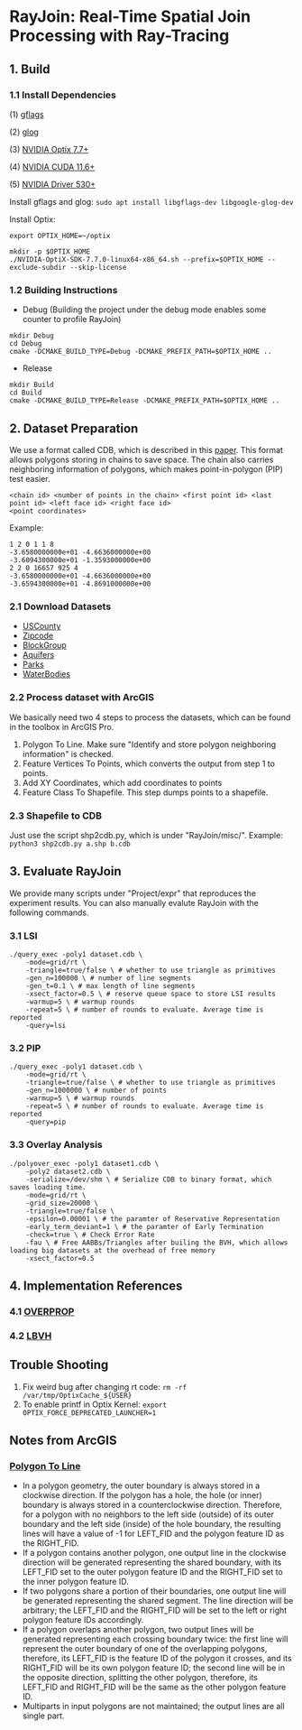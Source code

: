 # RayJoin: Real-Time Spatial Join Processing with Ray-Tracing

## 1. Build

### 1.1 Install Dependencies
(1) [gflags](https://github.com/gflags/gflags)

(2) [glog](https://github.com/google/glog)

(3) [NVIDIA Optix 7.7+](https://developer.nvidia.com/designworks/optix/download)

(4) [NVIDIA CUDA 11.6+](https://developer.nvidia.com/cuda-11-6-0-download-archive)

(5) [NVIDIA Driver 530+](https://www.nvidia.com/download/index.aspx)

Install gflags and glog:
`sudo apt install libgflags-dev libgoogle-glog-dev`

Install Optix: 
```shell
export OPTIX_HOME=~/optix

mkdir -p $OPTIX_HOME
./NVIDIA-OptiX-SDK-7.7.0-linux64-x86_64.sh --prefix=$OPTIX_HOME --exclude-subdir --skip-license
```

### 1.2 Building Instructions

- Debug (Building the project under the debug mode enables some counter to profile RayJoin)
```shell
mkdir Debug
cd Debug
cmake -DCMAKE_BUILD_TYPE=Debug -DCMAKE_PREFIX_PATH=$OPTIX_HOME ..
```

- Release
```shell
mkdir Build
cd Build
cmake -DCMAKE_BUILD_TYPE=Release -DCMAKE_PREFIX_PATH=$OPTIX_HOME ..
```

## 2. Dataset Preparation

We use a format called CDB, which is described in this [paper](https://dl.acm.org/doi/abs/10.1145/2835185.2835188).
This format allows polygons storing in chains to save space. The chain also carries neighboring information of polygons, 
which makes point-in-polygon (PIP) test easier.
```
<chain id> <number of points in the chain> <first point id> <last point id> <left face id> <right face id>
<point coordinates>
```
Example:
```text
1 2 0 1 1 8
-3.6580000000e+01 -4.6636000000e+00
-3.6094300000e+01 -1.3593000000e+00
2 2 0 16657 925 4
-3.6580000000e+01 -4.6636000000e+00
-3.6594300000e+01 -4.8691000000e+00
```

### 2.1 Download Datasets
- [USCounty](https://www.arcgis.com/home/item.html?id=14c5450526a8430298b2fa74da12c2f4)
- [Zipcode](https://www.arcgis.com/home/item.html?id=d6f7ee6129e241cc9b6f75978e47128b)
- [BlockGroup](https://www.arcgis.com/home/item.html?id=1c924a53319a491ab43d5cb1d55d8561)
- [Aquifers](https://www.arcgis.com/home/item.html?id=d2ce672fda1f44089af659b629d11458)
- [Parks](https://www.arcgis.com/home/item.html?id=f092c20803a047cba81fbf1e30eff0b5)
- [WaterBodies](https://www.arcgis.com/home/item.html?id=48c77cbde9a0470fb371f8c8a8a7421a)

### 2.2 Process dataset with ArcGIS
We basically need two 4 steps to process the datasets, which can be found in the toolbox in ArcGIS Pro. 
1. Polygon To Line. Make sure "Identify and store polygon neighboring information" is checked.
2. Feature Vertices To Points, which converts the output from step 1 to points.
3. Add XY Coordinates, which add coordinates to points
4. Feature Class To Shapefile. This step dumps points to a shapefile.

### 2.3 Shapefile to CDB
Just use the script shp2cdb.py, which is under "RayJoin/misc/". Example: `python3 shp2cdb.py a.shp b.cdb`

## 3. Evaluate RayJoin
We provide many scripts under "Project/expr" that reproduces the experiment results. You can also manually
evalute RayJoin with the following commands.

### 3.1 LSI
```shell
./query_exec -poly1 dataset.cdb \
    -mode=grid/rt \
    -triangle=true/false \ # whether to use triangle as primitives
    -gen_n=100000 \ # number of line segments
    -gen_t=0.1 \ # max length of line segments
    -xsect_factor=0.5 \ # reserve queue space to store LSI results
    -warmup=5 \ # warmup rounds
    -repeat=5 \ # number of rounds to evaluate. Average time is reported
    -query=lsi
```

### 3.2 PIP
```shell
./query_exec -poly1 dataset.cdb \
    -mode=grid/rt \
    -triangle=true/false \ # whether to use triangle as primitives
    -gen_n=1000000 \ # number of points
    -warmup=5 \ # warmup rounds
    -repeat=5 \ # number of rounds to evaluate. Average time is reported
    -query=pip
```

### 3.3 Overlay Analysis
```shell
./polyover_exec -poly1 dataset1.cdb \
    -poly2 dataset2.cdb \
    -serialize=/dev/shm \ # Serialize CDB to binary format, which saves loading time.
    -mode=grid/rt \
    -grid_size=20000 \
    -triangle=true/false \
    -epsilon=0.00001 \ # the paramter of Reservative Representation
    -early_term_deviant=1 \ # the paramter of Early Termination
    -check=true \ # Check Error Rate
    -fau \ # Free AABBs/Triangles after builing the BVH, which allows loading big datasets at the overhead of free memory 
    -xsect_factor=0.5

```

## 4. Implementation References
### 4.1 [OVERPROP](https://wrfranklin.org/pmwiki/pmwiki.php/Research/OverlayingTwoMaps)
### 4.2 [LBVH](https://github.com/ToruNiina/lbvh)


## Trouble Shooting

1. Fix weird bug after changing rt code: `rm -rf /var/tmp/OptixCache_${USER}`
2. To enable printf in Optix Kernel: `export OPTIX_FORCE_DEPRECATED_LAUNCHER=1`

## Notes from ArcGIS

### [Polygon To Line](https://desktop.arcgis.com/en/arcmap/latest/tools/data-management-toolbox/polygon-to-line.htm)
- In a polygon geometry, the outer boundary is always stored in a clockwise direction. If the polygon has a hole, the hole (or inner) boundary is always stored in a counterclockwise direction. Therefore, for a polygon with no neighbors to the left side (outside) of its outer boundary and the left side (inside) of the hole boundary, the resulting lines will have a value of -1 for LEFT_FID and the polygon feature ID as the RIGHT_FID.
- If a polygon contains another polygon, one output line in the clockwise direction will be generated representing the shared boundary, with its LEFT_FID set to the outer polygon feature ID and the RIGHT_FID set to the inner polygon feature ID.
- If two polygons share a portion of their boundaries, one output line will be generated representing the shared segment. The line direction will be arbitrary; the LEFT_FID and the RIGHT_FID will be set to the left or right polygon feature IDs accordingly.
- If a polygon overlaps another polygon, two output lines will be generated representing each crossing boundary twice: the first line will represent the outer boundary of one of the overlapping polygons, therefore, its LEFT_FID is the feature ID of the polygon it crosses, and its RIGHT_FID will be its own polygon feature ID; the second line will be in the opposite direction, splitting the other polygon, therefore, its LEFT_FID and RIGHT_FID will be the same as the other polygon feature ID.
- Multiparts in input polygons are not maintained; the output lines are all single part.
